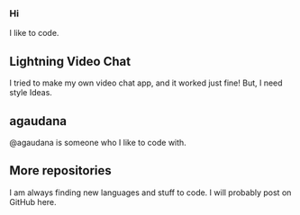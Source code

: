 ### Hi
I like to code.
## Lightning Video Chat
I tried to make my own video chat app, and it worked just fine!
But, I need style Ideas.

## agaudana
@agaudana
is someone who I like to code with.

## More repositories
I am always finding new languages and stuff to code.
I will probably post on GitHub here.
<!--
**kjbrobocat8/kjbrobocat8** is a ✨ _special_ ✨ repository because its `README.md` (this file) appears on your GitHub profile.
-->

